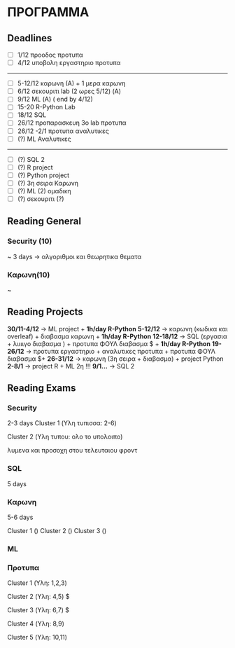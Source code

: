 # ΠΡΟΓΡΑΜΜΑ

## Deadlines

- [ ] 1/12  προοδος προτυπα 
- [ ]  4/12 υποβολη εργαστηριο προτυπα
-----------------------------------------------------------------------------------------------
- [ ]  5-12/12 καρωνη (Α) + 1 μερα καρωνη
- [ ]  6/12 σεκουριτι lab (2 ωρες 5/12) (Α)
- [ ]  9/12 ML (Α) ( end by 4/12)
- [ ]  15-20 R-Python Lab 
- [ ]  18/12 SQL
- [ ]  26/12 προπαρασκευη 3ο lab προτυπα
- [ ]  26/12 -2/1 προτυπα αναλυτικες
- [ ]  (?) ML Αναλυτικες
---------------------------------------------------------------
- [ ]  (?) SQL 2
- [ ]  (?) R project
- [ ]  (?) Python project
- [ ]  (?) 3η σειρα Καρωνη
- [ ] (?) ML (2) ομαδικη 
- [ ] (?)  σεκουριτι (?)

## Reading General
### Security (10)
~ 3 days  -> αλγοριθμοι και θεωρητικα θεματα

### Καρωνη(10)
~ 
###  

## Reading Projects
**30/11-4/12** ->  ML project +  **1h/day R-Python** 
**5-12/12** -> καρωνη (κωδικα και overleaf) + διαβασμα καρωνη + **1h/day R-Python**
**12-18/12** -> SQL (εργασια + λιιιιγο διαβασμα ) + προτυπα ΦΟΥΛ διαβασμα $ + **1h/day R-Python**
**19-26/12** ->  προτυπα εργαστηριο + αναλυτικες προτυπα + προτυπα ΦΟΥΛ διαβασμα  $+
**26-31/12** -> καρωνη  (3η σειρα + διαβασμα) + project Python
**2-8/1** -> project R + ML 2η !!!
**9/1...** -> SQL 2

## Reading Exams
### Security 
2-3 days
Cluster 1 (Υλη τυπισσα: 2-6)

Cluster 2 (Υλη τυπου: ολο το υπολοιπο)

λυμενα και προσοχη στου τελευταιου φροντ

### SQL
5 days

### Καρωνη
5-6 days

Cluster 1 ()
Cluster 2 ()
Cluster 3 ()


### ML


### Προτυπα
Cluster 1 (Υλη: 1,2,3)

Cluster 2 (Υλη: 4,5)  $ 

Cluster 3 (Υλη: 6,7) $

Cluster 4 (Υλη: 8,9)

Cluster 5 (Υλη: 10,11)

